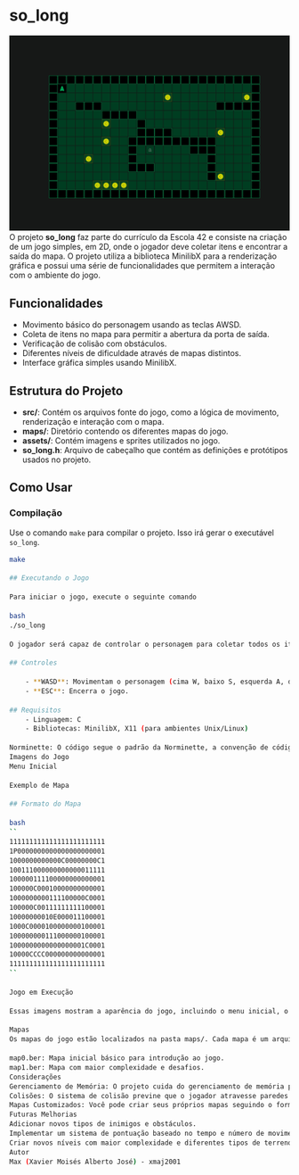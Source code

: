 # so_long

<!-- cria uma imagem -->
![so_long](./assets/so_long.png)
O projeto **so_long** faz parte do currículo da Escola 42 e consiste na criação de um jogo simples, em 2D, onde o jogador deve coletar itens e encontrar a saída do mapa. O projeto utiliza a biblioteca MinilibX para a renderização gráfica e possui uma série de funcionalidades que permitem a interação com o ambiente do jogo.

## Funcionalidades

- Movimento básico do personagem usando as teclas AWSD.
- Coleta de itens no mapa para permitir a abertura da porta de saída.
- Verificação de colisão com obstáculos.
- Diferentes níveis de dificuldade através de mapas distintos.
- Interface gráfica simples usando MinilibX.

## Estrutura do Projeto

- **src/**: Contém os arquivos fonte do jogo, como a lógica de movimento, renderização e interação com o mapa.
- **maps/**: Diretório contendo os diferentes mapas do jogo.
- **assets/**: Contém imagens e sprites utilizados no jogo.
- **so_long.h**: Arquivo de cabeçalho que contém as definições e protótipos usados no projeto.

## Como Usar

### Compilação

Use o comando `make` para compilar o projeto. Isso irá gerar o executável `so_long`.

```bash
make

## Executando o Jogo

Para iniciar o jogo, execute o seguinte comando

bash
./so_long

O jogador será capaz de controlar o personagem para coletar todos os itens no mapa e depois acessar a saída.

## Controles

    - **WASD**: Movimentam o personagem (cima W, baixo S, esquerda A, direita D).
    - **ESC**: Encerra o jogo.
    
## Requisitos
    - Linguagem: C
    - Bibliotecas: MinilibX, X11 (para ambientes Unix/Linux)

Norminette: O código segue o padrão da Norminette, a convenção de código da Escola 42.
Imagens do Jogo
Menu Inicial

Exemplo de Mapa

## Formato do Mapa

bash
``
111111111111111111111111
1P0000000000000000000001
1000000000000C00000000C1
100111000000000000011111
100000111100000000000001
100000C00010000000000001
1000000000111100000C0001
100000C00111111111100001
10000000010E000011100001
1000C0000100000000100001
100000000111000000100001
1000000000000000001C0001
10000CCCC000000000000001
111111111111111111111111
``

Jogo em Execução

Essas imagens mostram a aparência do jogo, incluindo o menu inicial, o mapa de jogo e a interação do terminal.

Mapas
Os mapas do jogo estão localizados na pasta maps/. Cada mapa é um arquivo .ber que define o layout do nível. Exemplo de mapas disponíveis:

map0.ber: Mapa inicial básico para introdução ao jogo.
map1.ber: Mapa com maior complexidade e desafios.
Considerações
Gerenciamento de Memória: O projeto cuida do gerenciamento de memória para evitar vazamentos durante a execução.
Colisões: O sistema de colisão previne que o jogador atravesse paredes ou se mova para fora do mapa.
Mapas Customizados: Você pode criar seus próprios mapas seguindo o formato dos arquivos .ber existentes.
Futuras Melhorias
Adicionar novos tipos de inimigos e obstáculos.
Implementar um sistema de pontuação baseado no tempo e número de movimentos.
Criar novos níveis com maior complexidade e diferentes tipos de terrenos.
Autor
Max (Xavier Moisés Alberto José) - xmaj2001